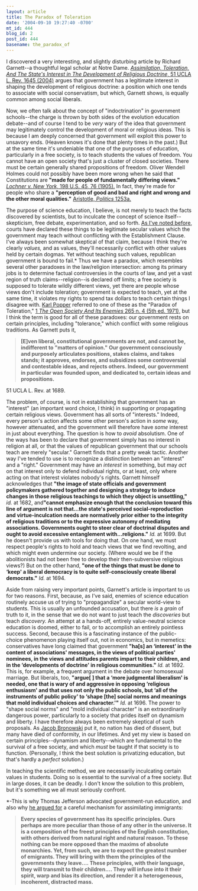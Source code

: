 ```yaml
---
layout: article
title: The Paradox of Toleration
date: '2004-09-10 19:27:40 -0700'
mt_id: 444
blog_id: 2
post_id: 444
basename: the_paradox_of
---
```

I discovered a very interesting, and slightly disturbing article by Richard Garnett--a thoughtful legal scholar at Notre Dame. <i><a href="http://papers.ssrn.com/sol3/papers.cfm?abstract_id=564601">Assimilation, Toleration, And The State's Interest in The Development of Religious Doctrine,</i> 51 UCLA L. Rev. 1645 (2004)</a> argues that government has a legitimate interest in shaping the development of religious doctrine: a position which one tends to associate with social conservatism, but which, Garnett shows, is equally common among social liberals.

<!--more-->

Now, we often talk about the concept of "indoctrination" in government schools--the charge is thrown by both sides of the evolution education debate--and of course I tend to be <i>very</i> wary of the idea that government may legitimately control the development of moral or religious ideas. This is because I am deeply concerned that government will exploit this power to unsavory ends. (Heaven knows it's done that plenty times in the past.) But at the same time it's undeniable that one of the purposes of education, particularly in a free society, is to teach students the values of freedom. You cannot have an open society that's just a cluster of closed societies. There must be certain generally shared propositions of freedom. Oliver Wendell Holmes could not possibly have been more wrong when he said that Constitutions are<b> "made for people of fundamentally differing views."</b> <i><a href="http://caselaw.lp.findlaw.com/scripts/getcase.pl?navby=case&court=us&vol=198&page=45#76">Lochner v. New York,</i> 198 U.S. 45, 76 (1905).</a> In fact, they're made for people who share a <b>"perception of good and bad and right and wrong and the other moral qualities."</b> <a href="http://www.perseus.tufts.edu/cgi-bin/ptext?lookup=Aristot.+Pol.+1253a">Aristotle, <i>Politics</i> 1253a.</a>

The purpose of science education, I believe, is not merely to teach the facts discovered by scientists, but to inculcate the concept of science itself--skepticism, free debate, experimentation, and so forth. <a href="http://www.pandasthumb.org/pt-archives/000132.html">As I've noted before,</a> courts have declared these things to be legitimate secular values which the government may teach without conflicting with the Establishment Clause. I've always been somewhat skeptical of that claim, because I think they're clearly <i>values,</i> and as values, they'll necessarily conflict with other values held by certain dogmas. Yet without teaching such values, republican government is bound to fail.* Thus we have a paradox, which resembles several other paradoxes in the law/religion intersection: among its primary jobs is to determine factual controversies in the courts of law, and yet a vast region of truth claims--religion--is declared off limits; a free society is supposed to tolerate wildly different views, yet there are people whose views don't include toleration; government is expected to teach, yet at the same time, it violates my rights to spend tax dollars to teach certain things I disagree with. <a href="http://sandefur.blogspot.com/2003_11_09_sandefur_archive.html#106893283548742557">Karl Popper</a> referred to one of these as the "Paradox of Toleration," <a href="http://www.amazon.com/exec/obidos/tg/detail/-/0691019681/qid=1068932947/sr=8-1/ref=sr_8_1/103-1434896-1675023?v=glance&n=507846">1 <i>The Open Society And Its Enemies</i> 265 n. 4 (5th ed. 1971),</a> but I think the term is good for all of these paradoxes: our government rests on certain principles, including "tolerance," which conflict with some religious traditions. As Garnett puts it,<blockquote><b>[E]ven liberal, constitutional governments are not, and cannot be, indifferent to "matters of opinion." Our government consciously and purposely articulates positions, stakes claims, and takes stands; it approves, endorses, and subsidizes some controversial and contestable ideas, and rejects others. Indeed, our government in particular was founded upon, and dedicated to, certain ideas and propositions.</b></blockquote>

51 UCLA L. Rev. at 1689.

The problem, of course, is not in establishing that government has an "interest" (an important word choice, I think) in supporting or propagating certain religious views. Government has all sorts of "interests." Indeed, every person's action affects some other person's action in <i>some</i> way, however attenuated, and the government will therefore have <i>some</i> interest in just about everything. The question is how to <i>avoid</i> absolutism. One of the ways has been to declare that government simply has no interest in religion at all, or that the values of republican government that our schools teach are merely "secular." Garnett finds that a pretty weak tactic. Another way I've tended to use is to recognize a distinction between an "interest" and a "right." Government may have an <i>interest</i> in something, but may <i>act</i> on that interest only to defend individual rights, or at least, only where acting on that interest violates nobody's rights. Garnett himself acknowledges that <b>"the image of state officials and government policymakers gathered together and designing a strategy to induce changes in those religious teachings to which they object is unsettling,"</b> <i>id.</i> at 1682, and<b>"cannot emphasize enough that the conclusion toward this line of argument is not that...the state's perceived social-reproduction and virtue-inculcation needs are normatively prior either to the integrity of religious traditions or to the expressive autonomy of mediating associations. Governments ought to steer clear of doctrinal disputes and ought to avoid excessive entanglement with...religions."</b><i> Id.</i> at 1699. But he doesn't provide us with tools for doing that. On one hand, we must respect people's rights to hold and teach views that we find revolting, and which might even undermine our society. (Where would we be if the abolitionists had not been free to develop their then-subversive religious views?) But on the other hand,<b> "one of the things that must be done to ‘keep' a liberal democracy is to quite self-consciously create liberal democrats."</b> <i>Id.</i> at 1694.

Aside from raising very important points, Garnett's article is important to us for two reasons. First, because, as I've said, enemies of science education routinely accuse us of trying to "propagandize" a secular world-view to students. This is usually an unfounded accusation, but there <i>is</i> a <i>grain</i> of truth to it, in the sense that we do not want to just teach the <i>discoveries</i> but teach <i>discovery.</i> An attempt at a hands-off, entirely value-neutral science education is doomed, either to fail, or to accomplish an entirely pointless success. Second, because this is a fascinating instance of the public-choice phenomenon playing itself out, not in economics, but in memetics: conservatives have long claimed that government<b> "ha[s] an ‘interest' in the content of associations' messages, in the views of political parties' nominees, in the views and attitudes parents impart to their children, and in the ‘developments of doctrine' in religious communities."</b> <i>Id.</i> at 1692. This is, for example, a frequent argument in the debate over homosexual marriage. But liberals, too,<b> "argue[ ] that a ‘more judgmental liberalism' is needed, one that is wary of and aggressive in opposing ‘religious enthusiasm' and that uses not only the public schools, but ‘all of the instruments of public policy' to ‘shape [the] social norms and meanings that mold individual choices and character.'"</b> <i>Id.</i> at 1696. The power to "shape social norms" and "mold individual character" is an extraordinarily dangerous power, particularly to a society that prides itself on dynamism and liberty. I have therefore always been extremely skeptical of such proposals. As <a href="http://sandefur.blogspot.com/2004_01_04_sandefur_archive.html#107375388565097725">Jacob Bronowski</a> put it, no nation has died of dissent, but many have died of conformity, in our lifetimes. And yet my view is based on certain principles--dynamism and liberty--which are fundamental to the survival of a free society, and which <i>must </i>be taught if that society is to function. (Personally, I think the best solution is privatizing education, but that's hardly a <i>perfect</i> solution.) 

In teaching the scientific method, we are necessarily inculcating certain values in students. Doing so is essential to the survival of a free society. But in large doses, it can be deadly. I don't know the solution to this problem, but it's something we all must seriously confront.


*-This is why Thomas Jefferson advocated government-run education, and also why <a href="http://wyllie.lib.virginia.edu:8086/perl/toccer-new?id=JefVirg.sgm&images=images/modeng&data=/texts/english/modeng/parsed&tag=public&part=8&division=div1">he argued for</a> a careful mechanism for assimilating immigrants:<blockquote><b>Every species of government has its specific principles. Ours perhaps are more peculiar than those of any other in the universe. It is a composition of the freest principles of the English constitution, with others derived from natural right and natural reason. To these nothing can be more opposed than the maxims of absolute monarchies. Yet, from such, we are to expect the greatest number of emigrants. They will bring with them the principles of the governments they leave.... These principles, with their language, they will transmit to their children.... They will infuse into it their spirit, warp and bias its direction, and render it a heterogeneous, incoherent, distracted mass.</b></blockquote>
